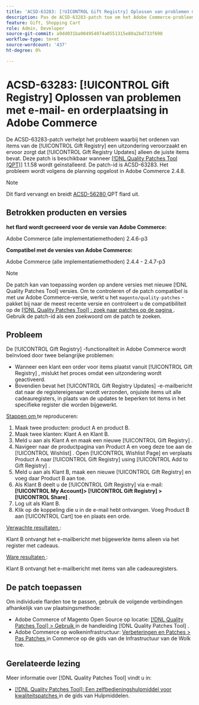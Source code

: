 ```yaml
---
title: 'ACSD-63283: [!UICONTROL Gift Registry] Oplossen van problemen met e-mail- en orderplaatsing in Adobe Commerce'
description: Pas de ACSD-63283-patch toe om het Adobe Commerce-probleem op te lossen waarbij het ordenen van items van de [!UICONTROL Gift Registry] een uitzondering veroorzaakt en ervoor zorgt dat [!UICONTROL Gift Registry Updates] alleen de juiste items bevat.
feature: Gift, Shopping Cart
role: Admin, Developer
source-git-commit: a9dd031ba004954074a0551315e80a2bd733f690
workflow-type: tm+mt
source-wordcount: '437'
ht-degree: 0%

---
```


# ACSD-63283: [!UICONTROL Gift Registry] Oplossen van problemen met e-mail- en orderplaatsing in Adobe Commerce

De ACSD-63283-patch verhelpt het probleem waarbij het ordenen van items van de [!UICONTROL Gift Registry] een uitzondering veroorzaakt en ervoor zorgt dat [!UICONTROL Gift Registry Updates] alleen de juiste items bevat. Deze patch is beschikbaar wanneer [[!DNL Quality Patches Tool (QPT)]](/help/tools/quality-patches-tool/quality-patches-tool-to-self-serve-quality-patches.md) 1.1.58 wordt geïnstalleerd. De patch-id is ACSD-63283. Het probleem wordt volgens de planning opgelost in Adobe Commerce 2.4.8.

>[!NOTE]
>Dit flard vervangt en breidt [ ACSD-56280 ](https://experienceleague.adobe.com/nl/docs/commerce-operations/tools/quality-patches-tool/patches-available-in-qpt/v1-1-44/acsd-56280-gift-registry-purchases-are-not-completed) QPT flard uit.

## Betrokken producten en versies

**het flard wordt gecreeerd voor de versie van Adobe Commerce:**

Adobe Commerce (alle implementatiemethoden) 2.4.6-p3

**Compatibel met de versies van Adobe Commerce:**

Adobe Commerce (alle implementatiemethoden) 2.4.4 - 2.4.7-p3

>[!NOTE]
>
>De patch kan van toepassing worden op andere versies met nieuwe [!DNL Quality Patches Tool] versies. Om te controleren of de patch compatibel is met uw Adobe Commerce-versie, werkt u het `magento/quality-patches` -pakket bij naar de meest recente versie en controleert u de compatibiliteit op de [[!DNL Quality Patches Tool] : zoek naar patches op de pagina ](https://experienceleague.adobe.com/tools/commerce-quality-patches/index.html?lang=nl-NL) . Gebruik de patch-id als een zoekwoord om de patch te zoeken.

## Probleem

De [!UICONTROL Gift Registry] -functionaliteit in Adobe Commerce wordt beïnvloed door twee belangrijke problemen:

* Wanneer een klant een order voor items plaatst vanuit [!UICONTROL Gift Registry] , mislukt het proces omdat een uitzondering wordt geactiveerd.
* Bovendien bevat het [!UICONTROL Gift Registry Updates] -e-mailbericht dat naar de registereigenaar wordt verzonden, onjuiste items uit alle cadeauregisters, in plaats van de updates te beperken tot items in het specifieke register die worden bijgewerkt.

<u> Stappen om </u> te reproduceren:

1. Maak twee producten: product A en product B.
1. Maak twee klanten: Klant A en Klant B.
1. Meld u aan als Klant A en maak een nieuwe [!UICONTROL Gift Registry] .
1. Navigeer naar de productpagina van Product A en voeg deze toe aan de [!UICONTROL Wishlist] . Open [!UICONTROL Wishlist Page] en verplaats Product A naar [!UICONTROL Gift Registry] using [!UICONTROL Add to Gift Registry] .
1. Meld u aan als Klant B, maak een nieuwe [!UICONTROL Gift Registry] en voeg daar Product B aan toe.
1. Als Klant B deelt u de [!UICONTROL Gift Registry] via e-mail: **[!UICONTROL My Account]> [!UICONTROL Gift Registry] >[!UICONTROL Share]** .
1. Log uit als Klant B.
1. Klik op de koppeling die u in de e-mail hebt ontvangen. Voeg Product B aan [!UICONTROL Cart] toe en plaats een orde.

<u> Verwachte resultaten </u>:

Klant B ontvangt het e-mailbericht met bijgewerkte items alleen via het register met cadeaus.

<u> Ware resultaten </u>:

Klant B ontvangt het e-mailbericht met items van alle cadeauregisters.

## De patch toepassen

Om individuele flarden toe te passen, gebruik de volgende verbindingen afhankelijk van uw plaatsingsmethode:

* Adobe Commerce of Magento Open Source op locatie: [[!DNL Quality Patches Tool]  > Gebruik ](/help/tools/quality-patches-tool/usage.md) in de handleiding [!DNL Quality Patches Tool] .
* Adobe Commerce op wolkeninfrastructuur: [ Verbeteringen en Patches > Pas Patches ](https://experienceleague.adobe.com/docs/commerce-cloud-service/user-guide/develop/upgrade/apply-patches.html?lang=nl-NL) in Commerce op de gids van de Infrastructuur van de Wolk toe.


## Gerelateerde lezing

Meer informatie over [!DNL Quality Patches Tool] vindt u in:

* [[!DNL Quality Patches Tool]: Een zelfbedieningshulpmiddel voor kwaliteitspatches ](/help/tools/quality-patches-tool/quality-patches-tool-to-self-serve-quality-patches.md) in de gids van Hulpmiddelen.

